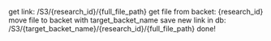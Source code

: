 get link: /S3/{research_id}/{full_file_path}
get file from backet: {research_id}
move file to backet with target_backet_name
save new link in db: /S3/{target_backet_name}/{research_id}/{full_file_path}
done!
